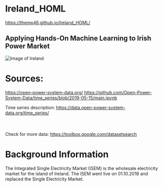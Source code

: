 # Ireland_HOML
https://themp46.github.io/Ireland_HOML/
## Applying Hands-On Machine Learning to Irish Power Market
![Image of Ireland](https://upload.wikimedia.org/wikipedia/commons/7/74/Ireland_%28MODIS%29.jpg)

# Sources:
https://open-power-system-data.org/
https://github.com/Open-Power-System-Data/time_series/blob/2019-05-15/main.ipynb
 
Time series description:
https://data.open-power-system-data.org/time_series/
<br>
<br>
<br>
<br>
Check for more data:
https://toolbox.google.com/datasetsearch

# Background Information
The Integrated Single Electricity Market (ISEM) is the wholesale electricity market for the island of Ireland.
The ISEM went live on 01.10.2018 and replaced the Single Electricity Market.
